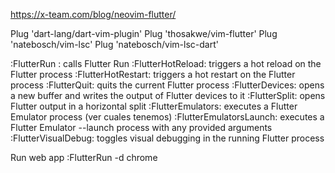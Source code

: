 https://x-team.com/blog/neovim-flutter/

Plug 'dart-lang/dart-vim-plugin'
Plug 'thosakwe/vim-flutter'
Plug 'natebosch/vim-lsc'
Plug 'natebosch/vim-lsc-dart'


:FlutterRun <args>: calls Flutter Run <args>
:FlutterHotReload: triggers a hot reload on the Flutter process
:FlutterHotRestart: triggers a hot restart on the Flutter process
:FlutterQuit: quits the current Flutter process
:FlutterDevices: opens a new buffer and writes the output of Flutter devices to it
:FlutterSplit: opens Flutter output in a horizontal split
:FlutterEmulators: executes a Flutter Emulator process (ver cuales tenemos)
:FlutterEmulatorsLaunch: executes a Flutter Emulator --launch process with any provided arguments
:FlutterVisualDebug: toggles visual debugging in the running Flutter process


Run web app
:FlutterRun -d chrome
